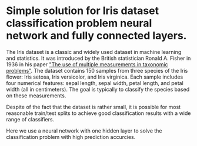 # Simple solution for Iris dataset classification problem neural network and fully connected layers.

The Iris dataset is a classic and widely used dataset in machine learning and statistics. It was introduced by the British statistician Ronald A. Fisher in 1936 in his paper ["The use of multiple measurements in taxonomic problems"](https://onlinelibrary.wiley.com/doi/10.1111/j.1469-1809.1936.tb02137.x). The dataset contains 150 samples from three species of the Iris flower: Iris setosa, Iris versicolor, and Iris virginica. Each sample includes four numerical features: sepal length, sepal width, petal length, and petal width (all in centimeters). The goal is typically to classify the species based on these measurements.

Despite of the fact that the dataset is rather small, it is possible for most reasonable train/test splits to achieve good classification results with a wide range of classifiers.

Here we use a neural network with one hidden layer to solve the classification problem with high prediction accurcies.



